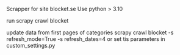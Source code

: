 Scrapper for site blocket.se
Use python > 3.10


run 
scrapy crawl blocket

update data from first pages of categories
scrapy crawl blocket -s refresh_mode=True -s refresh_dates=4
or set tis parameters in custom_settings.py
